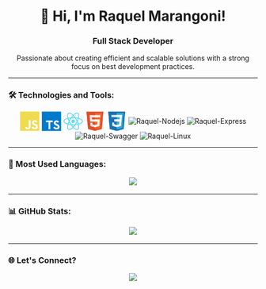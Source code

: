 <div align="center">
  <h1>👋 Hi, I'm Raquel Marangoni!</h1>
  <h3>Full Stack Developer</h3>
  <p>Passionate about creating efficient and scalable solutions with a strong focus on best development practices.</p>
</div>

---

### 🛠️ Technologies and Tools:

<div style="display: inline_block" align="center">
    <img align="center" alt="Raquel-JS" height="40" width="40" src="https://raw.githubusercontent.com/devicons/devicon/master/icons/javascript/javascript-plain.svg">
    <img align="center" alt="Raquel-Ts" height="40" width="40" src="https://raw.githubusercontent.com/devicons/devicon/master/icons/typescript/typescript-plain.svg">
    <img align="center" alt="Raquel-React" height="40" width="40" src="https://raw.githubusercontent.com/devicons/devicon/master/icons/react/react-original.svg">
    <img align="center" alt="Raquel-HTML" height="40" width="40" src="https://raw.githubusercontent.com/devicons/devicon/master/icons/html5/html5-original.svg">
    <img align="center" alt="Raquel-CSS" height="40" width="40" src="https://raw.githubusercontent.com/devicons/devicon/master/icons/css3/css3-original.svg">
    <img align="center" alt="Raquel-Nodejs" height="40" width="40" src="https://cdn.jsdelivr.net/gh/devicons/devicon@latest/icons/nodejs/nodejs-original-wordmark.svg">
    <img align="center" alt="Raquel-Express" height="40" width="40" src="https://cdn.jsdelivr.net/gh/devicons/devicon@latest/icons/express/express-original-wordmark.svg">
    <img align="center" alt="Raquel-Swagger" height="40" width="40" src="https://cdn.jsdelivr.net/gh/devicons/devicon@latest/icons/swagger/swagger-original.svg">    
    <img align="center" alt="Raquel-Linux" height="40" width="40" src="https://cdn.jsdelivr.net/gh/devicons/devicon@latest/icons/linux/linux-original.svg">
</div>

---

### 🚀 Most Used Languages:

<div align="center">
  <img src="https://github-readme-stats.vercel.app/api/top-langs/?username=raqmarangoni&layout=compact&theme=tokyonight&langs_count=8" />
</div>

---

### 📊 GitHub Stats:

<div align="center">
  <picture>
    <source
      srcset="https://github-readme-stats.vercel.app/api?username=raqmarangoni&show_icons=true&theme=tokyonight&rank_icon=github"
      media="(prefers-color-scheme: dark)" />
    <source
      srcset="https://github-readme-stats.vercel.app/api?username=raqmarangoni&show_icons=true"
      media="(prefers-color-scheme: light), (prefers-color-scheme: no-preference)" />
    <img src="https://github-readme-stats.vercel.app/api?username=raqmarangoni&show_icons=true" />
  </picture>
</div>

---

### 🌐 Let's Connect?

<div align="center">
    <a href="https://www.linkedin.com/in/raquel-marangoni/" target="_blank">
        <img src="https://img.shields.io/badge/-LinkedIn-%230077B5?style=for-the-badge&logo=linkedin&logoColor=white" target="_blank">
    </a> 
</div>
